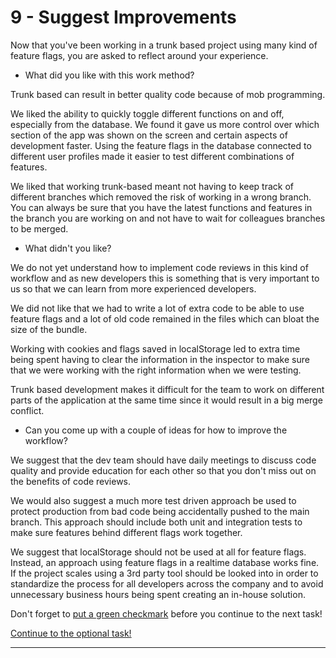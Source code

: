 # 9 - Suggest Improvements
Now that you've been working in a trunk based project using many kind of feature flags, you are asked to reflect around your experience.

- What did you like with this work method?

Trunk based can result in better quality code because of mob programming.

We liked the ability to quickly toggle different functions on and off, especially from the database. We found it gave us more control over which section of the app was shown on the screen and certain aspects of development faster. Using the feature flags in the database connected to different user profiles made it easier to test different combinations of features. 

We liked that working trunk-based meant not having to keep track of different branches which removed the risk of working in a wrong branch. You can always be sure that you have the latest functions and features in the branch you are working on and not have to wait for colleagues branches to be merged.

- What didn't you like?

We do not yet understand how to implement code reviews in this kind of workflow and as new developers this is something that is very important to us so that we can learn from more experienced developers.

We did not like that we had to write a lot of extra code to be able to use feature flags and a lot of old code remained in the files which can bloat the size of the bundle. 

Working with cookies and flags saved in localStorage led to extra time being spent having to clear the information in the inspector to make sure that we were working with the right information when we were testing.

Trunk based development makes it difficult for the team to work on different parts of the application at the same time since it would result in a big merge conflict.

- Can you come up with a couple of ideas for how to improve the workflow?

We suggest that the dev team should have daily meetings to discuss code quality and provide education for each other so that you don't miss out on the benefits of code reviews.  

We would also suggest a much more test driven approach be used to protect production from bad code being accidentally pushed to the main branch.  This approach should include both unit and integration tests to make sure features behind different flags work together.

We suggest that localStorage should not be used at all for feature flags. Instead, an approach using feature flags in a realtime database works fine. If the project scales using a 3rd party tool should be looked into in order to standardize the process for all developers across the company and to avoid unnecessary business hours being spent creating an in-house solution.


Don't forget to [put a green checkmark](README.md) before you continue to the next task!

[Continue to the optional task!](10-implement-suggestions.md)

---
